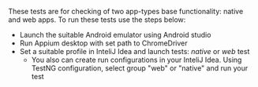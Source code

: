 These tests are for checking of two app-types base functionality: native 
and web apps.
To run these tests use the steps below:
* Launch the suitable Android emulator using Android studio
* Run Appium desktop with set path to ChromeDriver
* Set a suitable profile in InteliJ Idea and launch tests: *native* or *web* 
test
    * You also can create run configurations in your InteliJ Idea. Using 
    TestNG configuration, select group "web" or "native" and run your test    